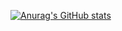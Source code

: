 [![Anurag's GitHub stats](https://github-readme-stats.vercel.app/api?username=DHRUV-CODER)](https://github.com/anuraghazra/github-readme-stats)
